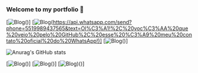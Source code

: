 ### Welcome to my portfolio 👋
[![Blog](https://img.shields.io/badge/Gmail-D14836?style=for-the-badge&logo=gmail&logoColor=white)()]
[![Blog](https://img.shields.io/badge/WhatsApp-25D366?style=for-the-badge&logo=whatsapp&logoColor=white)(https://api.whatsapp.com/send?phone=5519989437565&text=Ol%C3%A1!%2C%20voc%C3%AA%20que%20veio%20pelo%20GitHub%2C%20esse%20%C3%A9%20meu%20contato%20oficial%20do%20WhatsApp!)]
[![Blog](https://img.shields.io/badge/Facebook-1877F2?style=for-the-badge&logo=facebook&logoColor=white)()]

![Anurag's GitHub stats](https://github-readme-stats.vercel.app/api?username=anuraghazra&show_icons=true&theme=transparent)

[![Blog](https://img.shields.io/badge/Pinterest-%23E60023.svg?&style=for-the-badge&logo=Pinterest&logoColor=white)()]
[![Blog](https://img.shields.io/badge/Instagram-E4405F?style=for-the-badge&logo=instagram&logoColor=white)()]
[![Blog](https://img.shields.io/badge/Discord-7289DA?style=for-the-badge&logo=discord&logoColor=white))()]
